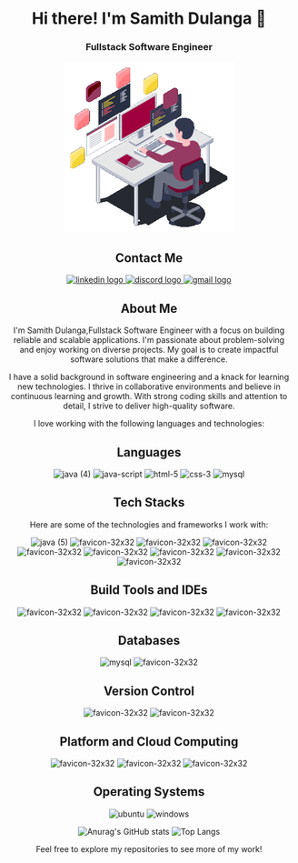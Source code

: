 <div align="center">

# Hi there! I'm Samith Dulanga  👋

### Fullstack Software Engineer

![ezgif com-resize](https://github.com/SamithDulanga/SamithDulanga/blob/main/assets/animation.gif)

## Contact Me

  <a href="https://www.linkedin.com/in/samith-dulanga-49b13323a/" target="_blank" >
    <img src="https://raw.githubusercontent.com/maurodesouza/profile-readme-generator/master/src/assets/icons/social/linkedin/default.svg"        width="32" height="32" alt="linkedin logo"  />
  </a>
  
  <a href="https://discord.com/channels/Subhash#5290" target="_blank">
    <img src="https://raw.githubusercontent.com/maurodesouza/profile-readme-generator/master/src/assets/icons/social/discord/default.svg"         width="32" height="32" alt="discord logo"  />
  </a>
  
  <!-- <a href="https://twitter.com/chamara_subhash?t=e7Qt_Z5c0eEg426tqdXxrQ&s=09" target="_blank">
   <img src="https://raw.githubusercontent.com/maurodesouza/profile-readme-generator/master/src/assets/icons/social/twitter/default.svg"         width="32" height="32" alt="twitter logo"/>
  </a> -->
    
  
  <a href="mailto:dulangasamith@gmail.com">
    <img src="https://raw.githubusercontent.com/maurodesouza/profile-readme-generator/master/src/assets/icons/social/gmail/default.svg"           width="32" height="32" alt="gmail logo"  />
  </a>

## About Me
I'm Samith Dulanga,Fullstack Software Engineer with a focus on building reliable and scalable applications. I'm passionate about problem-solving and enjoy working on diverse projects. My goal is to create impactful software solutions that make a difference.

I have a solid background in software engineering and a knack for learning new technologies. I thrive in collaborative environments and believe in continuous learning and growth. With strong coding skills and attention to detail, I strive to deliver high-quality software.

I love working with the following languages and technologies:

## Languages

![java (4)](https://github.com/SamithDulanga/SamithDulanga/assets/112160411/31c6c483-96c7-489c-9be9-c2405ab6bda7)
![java-script](https://github.com/SamithDulanga/SamithDulanga/assets/112160411/6bd7f97c-7e74-4a6b-957f-b5306135abed)
![html-5](https://github.com/SamithDulanga/SamithDulanga/assets/112160411/4f91ab5e-7d68-44a9-b8c0-92bb5ceabfd0)
![css-3](https://github.com/SamithDulanga/SamithDulanga/assets/112160411/f2bd64cc-d47e-4758-b3f4-12b3799abf48)
![mysql](https://github.com/SamithDulanga/SamithDulanga/assets/112160411/41f49f5a-fec4-44e2-90ee-1f1319a68f7b)

## Tech Stacks

Here are some of the technologies and frameworks I work with:

![java (5)](https://github.com/SamithDulanga/SamithDulanga/assets/112160411/a607cfe2-aa84-47db-aca5-417467ce7058)
![favicon-32x32](https://github.com/SamithDulanga/SamithDulanga/assets/112160411/398a67b1-8d34-4edd-9c2c-8c1c116bb9c6)
![favicon-32x32](https://github.com/SamithDulanga/SamithDulanga/assets/112160411/b8b46f20-9f38-4223-a06b-873a17ecb9ff)
![favicon-32x32](https://github.com/SamithDulanga/SamithDulanga/assets/112160411/bb53c634-854a-46d0-81f7-62fa207da035)
![favicon-32x32](https://github.com/SamithDulanga/SamithDulanga/assets/112160411/f59339e2-aeac-495c-aefc-fe0cd45a6056)
![favicon-32x32](https://github.com/SamithDulanga/SamithDulanga/assets/112160411/77ee6d28-4f00-427a-864c-22dfc8ce4c11)
![favicon-32x32](https://github.com/SamithDulanga/SamithDulanga/assets/112160411/ec68c39c-b698-43dd-a7fe-7493634e6b06)
![favicon-32x32](https://github.com/SamithDulanga/SamithDulanga/assets/112160411/3464b167-465c-4dbb-8de8-4d35d64a6cff)
![favicon-32x32](https://github.com/SamithDulanga/SamithDulanga/assets/112160411/e25ce68d-cdcf-459c-a248-bec7f1e36865)


## Build Tools and IDEs

![favicon-32x32](https://github.com/SamithDulanga/SamithDulanga/assets/112160411/7199f668-1ee9-4db8-aa2b-72a91540760b)
![favicon-32x32](https://github.com/SamithDulanga/SamithDulanga/assets/112160411/188678f1-6a01-407a-83bd-f03a8675c7ad)
![favicon-32x32](https://github.com/SamithDulanga/SamithDulanga/assets/112160411/c040e43f-7bc1-40a3-b61d-ee4a356c82fd)
![favicon-32x32](https://github.com/SamithDulanga/SamithDulanga/assets/112160411/53f2dcad-9c10-46aa-a9be-c963e95f82ee)

## Databases

![mysql](https://github.com/SamithDulanga/SamithDulanga/assets/112160411/41f49f5a-fec4-44e2-90ee-1f1319a68f7b)
![favicon-32x32](https://github.com/SamithDulanga/SamithDulanga/assets/112160411/2a6e39bb-825d-4605-875d-05a7bc89da70)


## Version Control

![favicon-32x32](https://github.com/SamithDulanga/SamithDulanga/assets/112160411/91572a75-7914-42a1-b399-5b69b1495441)
![favicon-32x32](https://github.com/SamithDulanga/SamithDulanga/assets/112160411/924fdf42-503e-4b00-a7ae-b4b370f3fa7d)


## Platform and Cloud Computing

![favicon-32x32](https://github.com/SamithDulanga/SamithDulanga/assets/112160411/26fb4df3-865a-4f37-8bc8-668c1003f037)
![favicon-32x32](https://github.com/SamithDulanga/SamithDulanga/assets/112160411/b728abc7-aa67-458d-9149-e4de5eaa4c1f)
![favicon-32x32](https://github.com/SamithDulanga/SamithDulanga/assets/112160411/2194e2ea-3b38-43d3-a6f5-ffb466c34489)


## Operating Systems

![ubuntu](https://github.com/SamithDulanga/SamithDulanga/assets/112160411/0529aa4a-56cd-42a3-9d66-cdfb2c1528a4)
![windows](https://github.com/SamithDulanga/SamithDulanga/assets/112160411/d05b8900-ac48-460a-81b1-8c99c68a006b)

![Anurag's GitHub stats](https://github-readme-stats.vercel.app/api?username=SamithDulanga&show_icons=true&theme=radical)
![Top Langs](https://github-readme-stats.vercel.app/api/top-langs/?username=SamithDulanga&layout=compact)

Feel free to explore my repositories to see more of my work!

</div>
